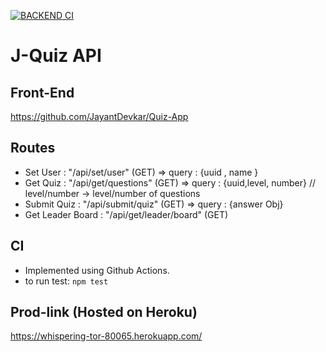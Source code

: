 [![BACKEND CI](https://github.com/JayantDevkar/svelte-app-backend/actions/workflows/node.js.yml/badge.svg)](https://github.com/JayantDevkar/svelte-app-backend/actions/workflows/node.js.yml)
# J-Quiz API

## Front-End 
https://github.com/JayantDevkar/Quiz-App
## Routes
- Set User : "/api/set/user" (GET) => query : {uuid , name }
- Get Quiz : "/api/get/questions" (GET) => query : {uuid,level, number} // level/number -> level/number of questions
- Submit Quiz : "/api/submit/quiz" (GET) => query : {answer Obj}
- Get Leader Board : "/api/get/leader/board" (GET)

## CI 
- Implemented using Github Actions. 
- to run test: `npm test`

## Prod-link (Hosted on Heroku)
https://whispering-tor-80065.herokuapp.com/
